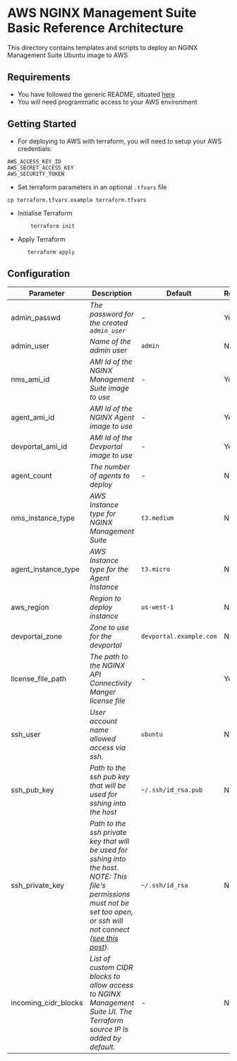 # AWS NGINX Management Suite Basic Reference Architecture

This directory contains templates and scripts to deploy an NGINX Management Suite Ubuntu image to AWS

## Requirements

- You have followed the generic README, situated [here](../../README.md)
- You will need programmatic access to your AWS environment

## Getting Started

- For deploying to AWS with terraform, you will need to setup your AWS credentials:

```shell
AWS_ACCESS_KEY_ID
AWS_SECRET_ACCESS_KEY
AWS_SECURITY_TOKEN
```

- Set terraform parameters in an optional `.tfvars` file

```shell
cp terraform.tfvars.example terraform.tfvars
```

- Initialise Terraform

  ```shell
      terraform init
  ```

- Apply Terraform

  ```shell
     terraform apply
  ```

## Configuration

| Parameter            | Description                                                                                                                                                                                                                                            | Default                 | Required |
| -------------------- | ------------------------------------------------------------------------------------------------------------------------------------------------------------------------------------------------------------------------------------------------------ | ----------------------- | -------- |
| admin_passwd         | _The password for the created `admin_user`_                                                                                                                                                                                                            | -                       | Yes      |
| admin_user           | _Name of the admin user_                                                                                                                                                                                                                               | `admin`                 | No       |
| nms_ami_id           | _AMI Id of the NGINX Management Suite image to use_                                                                                                                                                                                                    | -                       | Yes      |
| agent_ami_id         | _AMI Id of the NGINX Agent image to use_                                                                                                                                                                                                               | -                       | Yes      |
| devportal_ami_id     | _AMI Id of the Devportal image to use_                                                                                                                                                                                                                 | -                       | Yes      |
| agent_count          | _The number of agents to deploy_                                                                                                                                                                                                                       | -                       | No       |
| nms_instance_type    | _AWS Instance type for NGINX Management Suite_                                                                                                                                                                                                         | `t3.medium`             | No       |
| agent_instance_type  | _AWS Instance type for the Agent Instance_                                                                                                                                                                                                             | `t3.micro`              | No       |
| aws_region           | _Region to deploy instance_                                                                                                                                                                                                                            | `us-west-1`             | No       |
| devportal_zone       | _Zone to use for the devportal_                                                                                                                                                                                                                        | `devportal.example.com` | No       |
| license_file_path    | _The path to the NGINX API Connectivity Manger license file_                                                                                                                                                                                           | -                       | Yes      |
| ssh_user             | _User account name allowed access via ssh._                                                                                                                                                                                                            | `ubuntu`                | No       |
| ssh_pub_key          | _Path to the ssh pub key that will be used for sshing into the host_                                                                                                                                                                                   | `~/.ssh/id_rsa.pub`     | No       |
| ssh_private_key      | _Path to the ssh private key that will be used for sshing into the host. NOTE: This file's permissions must not be set too open, or ssh will not connect ([see this post](https://stackoverflow.com/questions/9270734/ssh-permissions-are-too-open))._ | `~/.ssh/id_rsa`         | No       |
| incoming_cidr_blocks | _List of custom CIDR blocks to allow access to NGINX Management Suite UI. The Terraform source IP Is added by default._                                                                                                                                | -                       | No       |
